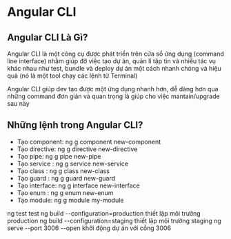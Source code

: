 # Angular CLI

## Angular CLI Là Gì?

Angular CLI là một công cụ được phát triển trên cửa sổ ứng dụng (command line interface) nhằm giúp đỡ việc tạo dự án, quản lí tập tin và nhiều tác vụ khác nhau như test, bundle và deploy dự án một cách nhanh chóng và hiệu quả (nó là một tool chạy các lệnh từ Terminal)

Angular CLI giúp dev tạo được một ứng dụng nhanh hơn, dễ dàng hơn qua những command đơn giản và quan trọng là giúp cho việc mantain/upgrade sau này

## Những lệnh trong Angular CLI?

- Tạo component: ng g component new-component	
- Tạo directive: ng g directive new-directive
- Tạo pipe: ng g pipe new-pipe
- Tạo service : ng g service new-service
- Tạo class : ng g class new-class
- Tạo guard : ng g guard new-guard
- Tạo interface: ng g interface new-interface
- Tạo enum : ng g enum new-enum 
- Tạo module: ng g module my-module

ng test	test 
ng build --configuration=production	thiết lập môi trường production
ng build --configuration=staging 	thiết lập môi trường staging
ng serve --port 3006 --open	khởi động dự án với cổng 3006
